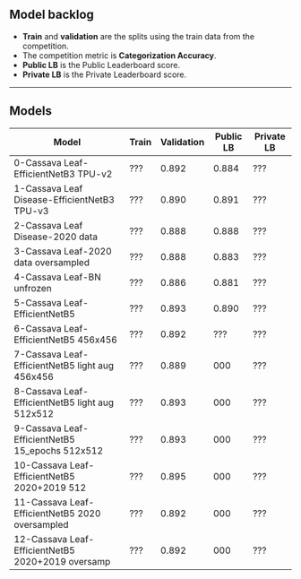 ## Model backlog
- **Train** and **validation** are the splits using the train data from the competition.
- The competition metric is **Categorization Accuracy**.
- **Public LB** is the Public Leaderboard score.
- **Private LB** is the Private Leaderboard score.

---

## Models

| Model | Train | Validation | Public LB | Private LB |
|-------|-------|------------|-----------|------------|
| 0-Cassava Leaf-EfficientNetB3 TPU-v2 | ??? | 0.892 | 0.884 | ??? |
| 1-Cassava Leaf Disease-EfficientNetB3 TPU-v3 | ??? | 0.890 | 0.891 | ??? |
| 2-Cassava Leaf Disease-2020 data | ??? | 0.888 | 0.888 | ??? |
| 3-Cassava Leaf-2020 data oversampled | ??? | 0.888 | 0.883 | ??? |
| 4-Cassava Leaf-BN unfrozen | ??? | 0.886 | 0.881 | ??? |
| 5-Cassava Leaf-EfficientNetB5 | ??? | 0.893 | 0.890 | ??? |
| 6-Cassava Leaf-EfficientNetB5 456x456 | ??? | 0.892 | ??? | ??? |
| 7-Cassava Leaf-EfficientNetB5 light aug 456x456 | ??? | 0.889 | 000 | ??? |
| 8-Cassava Leaf-EfficientNetB5 light aug 512x512 | ??? | 0.893 | 000 | ??? |
| 9-Cassava Leaf-EfficientNetB5 15_epochs 512x512 | ??? | 0.893 | 000 | ??? |
| 10-Cassava Leaf-EfficientNetB5 2020+2019 512 | ??? | 0.895 | 000 | ??? |
| 11-Cassava Leaf-EfficientNetB5 2020 oversampled | ??? | 0.892 | 000 | ??? |
| 12-Cassava Leaf-EfficientNetB5 2020+2019 oversamp | ??? | 0.892 | 000 | ??? |
